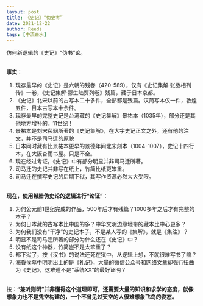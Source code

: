 ```yaml
---
layout: post
title: 《史记》“伪史考”
date: 2021-12-22
author: Reeds
tags: [中流击水]
---
```


 

仿何新逻辑的《史记》“伪书”论。

<!--- more --->

  

<br/>**事实**：

1. 现存最早的《史记》是六朝的残卷（420-589），仅有《史记集解·张丞相列传》一卷，《史记集解·郦生陆贾列卷》残篇，藏于日本京都。
2. 《史记》北宋以前的古写本二十多件，全部都是残篇。汉简写本仅一件，敦煌五件，日本古写本十余件。
3. 现存最早的完整史记是台湾藏的《史记集解》景祐本（1035年），部分还是其他地方增补的。11世纪！
4. 景祐本是刘宋裴骃所著的《史记集解》，在大字史记正文之外，还有他的注文，并不是司马迁的原貌
5. 日本同时藏有比景祐本更早的景德年间北宋刻本（1004-1007），史记十四行本，在大阪杏雨书屋。只是不全。
6. 现在经过考证，《史记》中有部分明显并非司马迁所著。
7. 司马迁的史记并非写在纸上，竹简比纸更笨重。
8. 司马迁在撰写史记的后期下狱，其写作资源必然大大受限。

  

<br/>**现在，使用希腊伪史论的逻辑进行“论证”**：

1. 为何公元前1世纪完成的作品，500年后才有残篇？1000多年之后才有完整的本子？
2. 为何日本藏的古写本比中国的多？中华文明边缘地带的藏本比中心更多？
3. 为何我们没有“干净”的史记本子，不是某人写的《集解》，就是《集注》？
4. 明显不是司马迁所著的部分为什么还在《史记》中？
5. 没有纸这个神器，竹简岂不是太笨重了？
6. 都下狱了，按《汉书》的说法还死在狱中，从逻辑上想，不就很难写书了嘛？
7. 海昏侯墓中明明出土的是《礼记》，大量的微信公众号和网络文章却强行扭曲为《史记》，这难道不是“系统XX”的最好证明？

  

<br/>按：**“兼听则明”并非懂得这个道理即可，还需要大量的知识和求学的态度，就像想象力也不是凭空构建的，一个不曾见过天空的人很难想象飞鸟的姿态。**